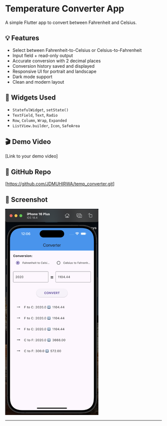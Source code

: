 # Temperature Converter App

A simple Flutter app to convert between Fahrenheit and Celsius.

## 💡 Features
- Select between Fahrenheit-to-Celsius or Celsius-to-Fahrenheit
- Input field + read-only output
- Accurate conversion with 2 decimal places
- Conversion history saved and displayed
- Responsive UI for portrait and landscape
- Dark mode support
- Clean and modern layout

## 🧱 Widgets Used
- `StatefulWidget`, `setState()`
- `TextField`, `Text`, `Radio`
- `Row`, `Column`, `Wrap`, `Expanded`
- `ListView.builder`, `Icon`, `SafeArea`

## 🎬 Demo Video
[Link to your demo video]

## 🔗 GitHub Repo
[https://github.com/JDMUHIRWA/temp_converter.git]

## 📱 Screenshot

<img src="/App.png" width="300" />

---
